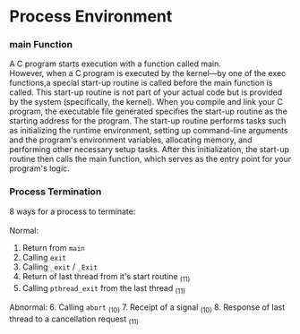 # Process Environment

### main Function

A C program starts execution with a function called main. \
However, when a C program is executed by the kernel—by one of the exec functions,a special start-up routine is called before the main function is called. This start-up routine is not part of your actual code but is provided by the system (specifically, the kernel). When you compile and link your C program, the executable file generated specifies the start-up routine as the starting address for the program. The start-up routine performs tasks such as initializing the runtime environment, setting up command-line arguments and the program's environment variables, allocating memory, and performing other necessary setup tasks. After this initialization, the start-up routine then calls the main function, which serves as the entry point for your program's logic.

### Process Termination

8 ways for a process to terminate: \
\
Normal:
1. Return from `main`
2. Calling `exit`
3. Calling `_exit` / `_Exit`
4. Return of last thread from it's start routine <sub>(11)</sub>
5. Calling `pthread_exit` from the last thread <sub>(11)</sub>

Abnormal:
6. Calling `abort` <sub>(10)</sub>
7. Receipt of a signal <sub>(10)</sub>
8. Response of last thread to a cancellation request <sub>(11)</sub>
